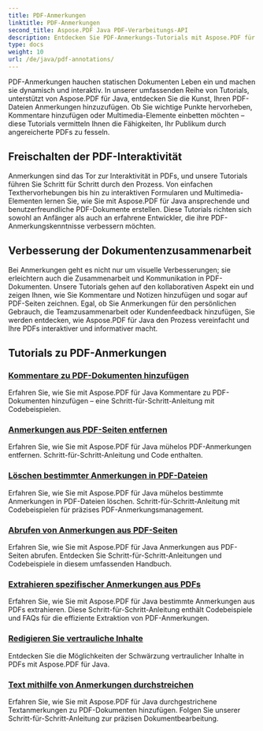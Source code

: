 ```yaml
---
title: PDF-Anmerkungen
linktitle: PDF-Anmerkungen
second_title: Aspose.PDF Java PDF-Verarbeitungs-API
description: Entdecken Sie PDF-Anmerkungs-Tutorials mit Aspose.PDF für Java und lernen Sie, Ihren PDFs Interaktivität, Kommentare und mehr hinzuzufügen.
type: docs
weight: 10
url: /de/java/pdf-annotations/
---
```


PDF-Anmerkungen hauchen statischen Dokumenten Leben ein und machen sie dynamisch und interaktiv. In unserer umfassenden Reihe von Tutorials, unterstützt von Aspose.PDF für Java, entdecken Sie die Kunst, Ihren PDF-Dateien Anmerkungen hinzuzufügen. Ob Sie wichtige Punkte hervorheben, Kommentare hinzufügen oder Multimedia-Elemente einbetten möchten – diese Tutorials vermitteln Ihnen die Fähigkeiten, Ihr Publikum durch angereicherte PDFs zu fesseln.

## Freischalten der PDF-Interaktivität

Anmerkungen sind das Tor zur Interaktivität in PDFs, und unsere Tutorials führen Sie Schritt für Schritt durch den Prozess. Von einfachen Texthervorhebungen bis hin zu interaktiven Formularen und Multimedia-Elementen lernen Sie, wie Sie mit Aspose.PDF für Java ansprechende und benutzerfreundliche PDF-Dokumente erstellen. Diese Tutorials richten sich sowohl an Anfänger als auch an erfahrene Entwickler, die ihre PDF-Anmerkungskenntnisse verbessern möchten.

## Verbesserung der Dokumentenzusammenarbeit

Bei Anmerkungen geht es nicht nur um visuelle Verbesserungen; sie erleichtern auch die Zusammenarbeit und Kommunikation in PDF-Dokumenten. Unsere Tutorials gehen auf den kollaborativen Aspekt ein und zeigen Ihnen, wie Sie Kommentare und Notizen hinzufügen und sogar auf PDF-Seiten zeichnen. Egal, ob Sie Anmerkungen für den persönlichen Gebrauch, die Teamzusammenarbeit oder Kundenfeedback hinzufügen, Sie werden entdecken, wie Aspose.PDF für Java den Prozess vereinfacht und Ihre PDFs interaktiver und informativer macht.

## Tutorials zu PDF-Anmerkungen
### [Kommentare zu PDF-Dokumenten hinzufügen](./add-comments-pdf-documents/)
Erfahren Sie, wie Sie mit Aspose.PDF für Java Kommentare zu PDF-Dokumenten hinzufügen – eine Schritt-für-Schritt-Anleitung mit Codebeispielen.
### [Anmerkungen aus PDF-Seiten entfernen](./remove-annotations-pdf-pages/)
Erfahren Sie, wie Sie mit Aspose.PDF für Java mühelos PDF-Anmerkungen entfernen. Schritt-für-Schritt-Anleitung und Code enthalten.
### [Löschen bestimmter Anmerkungen in PDF-Dateien](./delete-specific-annotations-pdf-files/)
Erfahren Sie, wie Sie mit Aspose.PDF für Java mühelos bestimmte Anmerkungen in PDF-Dateien löschen. Schritt-für-Schritt-Anleitung mit Codebeispielen für präzises PDF-Anmerkungsmanagement.
### [Abrufen von Anmerkungen aus PDF-Seiten](./retrieve-annotations-pdf-pages/)
Erfahren Sie, wie Sie mit Aspose.PDF für Java Anmerkungen aus PDF-Seiten abrufen. Entdecken Sie Schritt-für-Schritt-Anleitungen und Codebeispiele in diesem umfassenden Handbuch.
### [Extrahieren spezifischer Anmerkungen aus PDFs](./extract-specific-annotation-pdfs/)
Erfahren Sie, wie Sie mit Aspose.PDF für Java bestimmte Anmerkungen aus PDFs extrahieren. Diese Schritt-für-Schritt-Anleitung enthält Codebeispiele und FAQs für die effiziente Extraktion von PDF-Anmerkungen.
### [Redigieren Sie vertrauliche Inhalte](./apply-redaction-sensitive-content/)
Entdecken Sie die Möglichkeiten der Schwärzung vertraulicher Inhalte in PDFs mit Aspose.PDF für Java.
### [Text mithilfe von Anmerkungen durchstreichen](./strike-through-text-using-annotations/)
Erfahren Sie, wie Sie mit Aspose.PDF für Java durchgestrichene Textanmerkungen zu PDF-Dokumenten hinzufügen. Folgen Sie unserer Schritt-für-Schritt-Anleitung zur präzisen Dokumentbearbeitung.